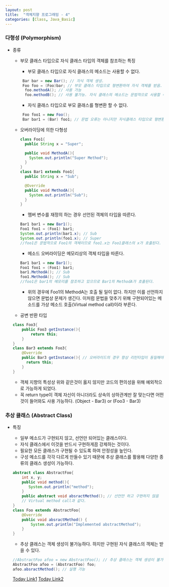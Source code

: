 ```yaml
---
layout: post
title:  "객체지향 프로그래밍 - 4"
categories: [Class, Java_Basic]
---
```


### 다형성 (Polymorphism)
- 종류
  * 부모 클래스 타입으로 자식 클래스 타입의 객체를 참조하는 특징
    + 부모 클래스 타입으로 자식 클래스의 메소드는 사용할 수 없다.
    ```java
     Bar bar = new Bar(); // 자식 객체 생성.
     Foo foo = (Foo)bar; // 부모 클래스 타입으로 형변환하여 자식 객체를 받음.
      foo.methodA(); // 사용 가능
      foo.methodB(); // 사용 불가능. 자식 클래스의 메소드는 문법적으로 사용할 수 없다.
    ```
    + 자식 클래스 타입으로 부모 클래스를 형변환 할 수 없다.
    ```java
     Foo foo1 = new Foo();
     Bar bar1 = (Bar) foo1; // 문법 오류는 아니지만 자식클래스 타입으로 형변환하여 부모객체를 받는것 자체로 런타임에러가 발생한다.
    ```
    
  * 오버라이딩에 의한 다형성
    ```java
    class Foo1{
      public String x = "Super";

   	  public void MethodA(){
        System.out.println("Super Method");
      }
	}
	class Bar1 extends Foo1{
      public String x = "Sub";

      @Override
      public void MethodA(){
        System.out.println("Sub");
      }
	}
    ```
    + 멤버 변수를 재정의 하는 경우 선언된 객체의 타입을 따른다.
    ```java
    Bar1 bar1 = new Bar1();
    Foo1 foo1 = (Foo1) bar1;
    System.out.println(bar1.x); // Sub
    System.out.println(foo1.x); // Super
    //foo1은 문법적으로 Foo1의 객체이므로 foo1.x는 Foo1클래스의 x가 호출된다.
    ```
    + 메소드 오버라이딩은 메모리상의 객체 타입을 따른다.
    ```java
    Bar1 bar1 = new Bar1();
    Foo1 foo1 = (Foo1) bar1;
    bar1.MethodA(); // Sub
    foo1.MethodA(); // Sub
    //foo1은 bar1의 메모리를 참조하고 있으므로 Bar1의 MethodA가 호출된다.
    ```
    + 위의 경우에 Foo1의 MethodA는 호출 될 일이 없다. 하지만 이를 선언하지 않으면 문법상 문제가 생긴다. 이처럼 문법을 맞추기 위해 구현되어있는 메소드를 가상 메소드 호출(Virtual method call)이라 부른다.
  * 공변 반환 타입
  ```java
  class Foo3{
  	  public Foo3 getInstance(){
          return this;
      }
  }
  class Bar3 extends Foo3{
      @Override
      public Bar3 getInstance(){ // 오버라이드의 경우 항상 리턴타입이 동일해야 하지만, 객체 자신을 반환하는 경우에는 다를 수 있다.
        return this;
      }
  }
  ```
    + 객체 지향의 특성상 위와 같은것이 옳지 않지만 코드의 편의성을 위해 예외적으로 가능하게 되었다.
    + 꼭 return type이 객체 자신이 아니더라도 상속의 상하관계만 잘 맞는다면 어떤 것이 들어와도 사용 가능하다. (Object - Bar3) or (Foo3 - Bar3)


### 추상 클래스 (Abstract Class)
- 특징
  * 일부 메소드가 구현되지 않고, 선언만 되어있는 클래스이다.
  * 자식 클래스에서 이것을 반드시 구현하게끔 강제하는 것이다.
  * 필요한 모든 클래스가 구현될 수 있도록 하여 안정성을 높인다.
  * 구성 메소드를 각각 다르게 만들수 있기 때문에 추상 클래스를 활용해 다양한 종류의 클래스 생성이 가능하다.
  ```java
  abstract class AbstractFoo{
      int x, y;
      public void method(){
         System.out.println("method");
      }
      public abstract void absractMethod(); // 선언만 하고 구현하지 않음
      // Virtual method call과 같다.
  }
  class Foo extends AbstractFoo{
      @Override
      public void absractMethod() {
          System.out.println("Implemented abstractMethod");
      }
  }
  ```
  * 추상 클래스는 객체 생성이 불가능하다. 하지만 구현된 자식 클래스의 객체는 받을 수 있다.
  ```java
  //AbstractFoo afoo = new AbstractFoo(); // 추상 클래스는 객체 생성이 불가능하다.
  AbstractFoo afoo = (AbstractFoo) foo;
  afoo.absractMethod(); // 실행 가능
  ```
  
  [Today Link1](https://github.com/chundh/java-til/tree/master/3_OOP/src/com/company/day4)
  [Today Link2](https://github.com/chundh/java-til/tree/master/4_OOP_Advanced/src/com/company/day1/AbstractClass)